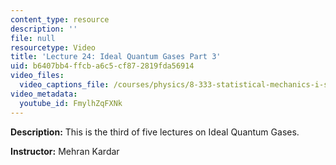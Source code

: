 ```yaml
---
content_type: resource
description: ''
file: null
resourcetype: Video
title: 'Lecture 24: Ideal Quantum Gases Part 3'
uid: b6407bb4-ffcb-a6c5-cf87-2819fda56914
video_files:
  video_captions_file: /courses/physics/8-333-statistical-mechanics-i-statistical-mechanics-of-particles-fall-2013/video-lectures/lecture-24-ideal-quantum-gases-part-3/FmylhZqFXNk.vtt
video_metadata:
  youtube_id: FmylhZqFXNk
---
```


**Description:** This is the third of five lectures on Ideal Quantum Gases.

**Instructor:** Mehran Kardar